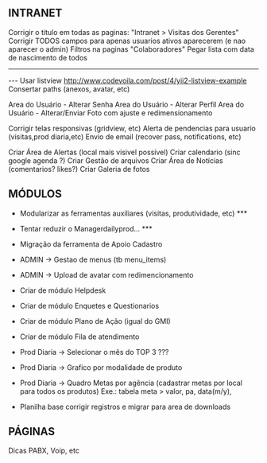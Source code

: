 INTRANET
--------------------
Corrigir o titulo em todas as paginas: "Intranet > Visitas dos Gerentes"
Corrigir TODOS campos para apenas usuarios ativos aparecerem (e nao aparecer o admin)
Filtros na paginas "Colaboradores"
Pegar lista com data de nascimento de todos

*********************
--- Usar listview http://www.codevoila.com/post/4/yii2-listview-example
Consertar paths (anexos, avatar, etc)

Area do Usuário - Alterar Senha
Area do Usuário - Alterar Perfil
Area do Usuário - Alterar/Enviar Foto com ajuste e redimensionamento

Corrigir telas responsivas (gridview, etc)
Alerta de pendencias para usuario (visitas,prod diaria,etc)
Envio de email (recover pass, notifications, etc)

Criar Área de Alertas (local mais visivel possível)
Criar calendario (sinc google agenda ?)
Criar Gestão de arquivos
Criar Área de Notícias (comentarios? likes?)
Criar Galeria de fotos

MÓDULOS
--------------------
- Modularizar as ferramentas auxiliares (visitas, produtividade, etc) ***
- Tentar reduzir o Managerdailyprod... ***
- Migração da ferramenta de Apoio Cadastro
- ADMIN -> Gestao de menus (tb menu_items)
- ADMIN -> Upload de avatar com redimencionamento

- Criar de módulo Helpdesk
- Criar de módulo Enquetes e Questionarios
- Criar de módulo Plano de Ação (igual do GMI) 
- Criar de módulo Fila de atendimento

- Prod Diaria -> Selecionar o mês do TOP 3 ???
- Prod Diaria -> Grafico por modalidade de produto

- Prod Diaria -> Quadro Metas por agência (cadastrar metas por local para todos os produtos)
Exe.: tabela meta > valor, pa, data(m/y), 

- Planilha base corrigir registros e migrar para area de downloads

PÁGINAS 
--------------------
Dicas PABX, Voip, etc